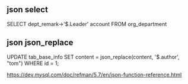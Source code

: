 



## json select
SELECT dept_remark->'$.Leader' account FROM org_department

## json json_replace
 UPDATE tab_base_info 
 SET content = json_replace(content, '$.author', "tom") 
 WHERE id = 1;






























https://dev.mysql.com/doc/refman/5.7/en/json-function-reference.html